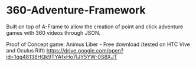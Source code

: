 # 360-Adventure-Framework

Built on top of A-Frame to allow the creation of point and click adventure games with 360 videos through JSON.

Proof of Concept game: Animus Liber - Free download (tested on HTC Vive and Oculus Rift)
https://drive.google.com/open?id=1qg48138HQk9TYAfxHo7IJY5YW-0S8XJT
